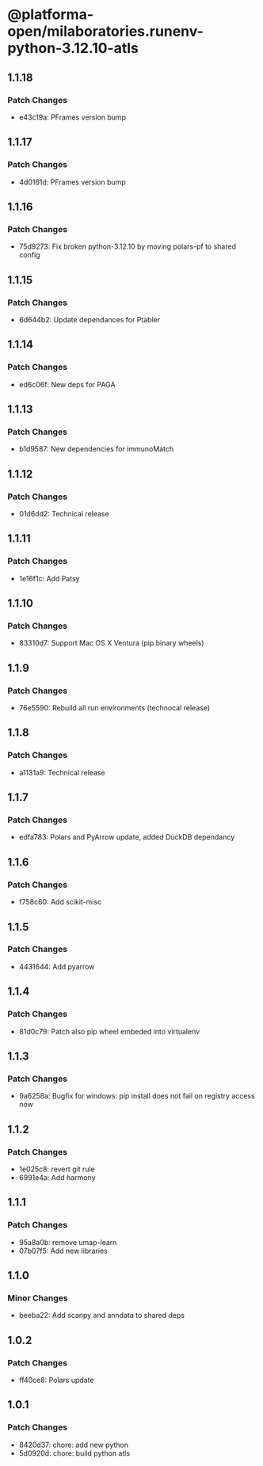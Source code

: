 # @platforma-open/milaboratories.runenv-python-3.12.10-atls

## 1.1.18

### Patch Changes

- e43c19a: PFrames version bump

## 1.1.17

### Patch Changes

- 4d0161d: PFrames version bump

## 1.1.16

### Patch Changes

- 75d9273: Fix broken python-3.12.10 by moving polars-pf to shared config

## 1.1.15

### Patch Changes

- 6d644b2: Update dependances for Ptabler

## 1.1.14

### Patch Changes

- ed6c06f: New deps for PAGA

## 1.1.13

### Patch Changes

- b1d9587: New dependencies for immunoMatch

## 1.1.12

### Patch Changes

- 01d6dd2: Technical release

## 1.1.11

### Patch Changes

- 1e16f1c: Add Patsy

## 1.1.10

### Patch Changes

- 83310d7: Support Mac OS X Ventura (pip binary wheels)

## 1.1.9

### Patch Changes

- 76e5590: Rebuild all run environments (technocal release)

## 1.1.8

### Patch Changes

- a1131a9: Technical release

## 1.1.7

### Patch Changes

- edfa783: Polars and PyArrow update, added DuckDB dependancy

## 1.1.6

### Patch Changes

- f758c60: Add scikit-misc

## 1.1.5

### Patch Changes

- 4431644: Add pyarrow

## 1.1.4

### Patch Changes

- 81d0c79: Patch also pip wheel embeded into virtualenv

## 1.1.3

### Patch Changes

- 9a6258a: Bugfix for windows: pip install does not fail on registry access now

## 1.1.2

### Patch Changes

- 1e025c8: revert git rule
- 6991e4a: Add harmony

## 1.1.1

### Patch Changes

- 95a8a0b: remove umap-learn
- 07b07f5: Add new libraries

## 1.1.0

### Minor Changes

- beeba22: Add scanpy and anndata to shared deps

## 1.0.2

### Patch Changes

- ff40ce8: Polars update

## 1.0.1

### Patch Changes

- 8420d37: chore: add new python
- 5d0920d: chore: build python atls
